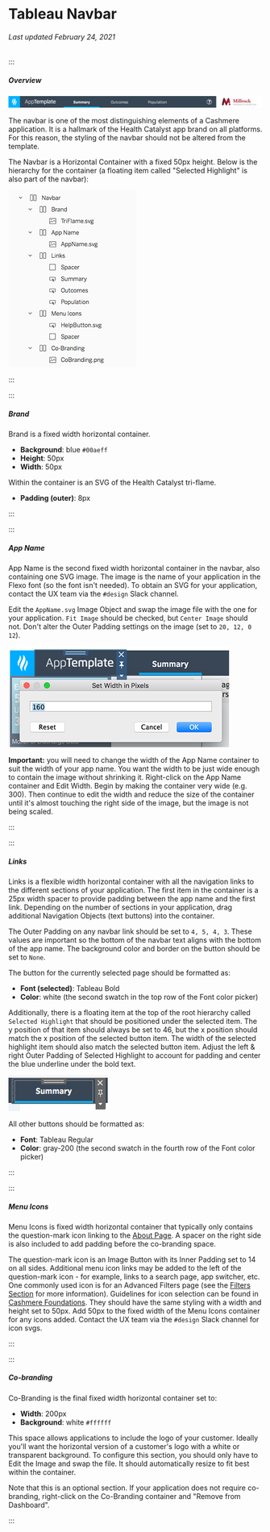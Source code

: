 # Tableau Navbar

###### Last updated February 24, 2021

:::

##### Overview

![Navbar Example](./assets/analytics/tableau/navbarexample.png "Navbar Example")

The navbar is one of the most distinguishing elements of a Cashmere application.
It is a hallmark of the Health Catalyst app brand on all platforms.
For this reason, the styling of the navbar should not be altered from the template.

The Navbar is a Horizontal Container with a fixed 50px height.
Below is the hierarchy for the container (a floating item called "Selected Highlight" is also part of the navbar):

![Navbar Hierarchy](./assets/analytics/tableau/navbarhierarchy.png "Navbar Hierarchy")

:::

:::

##### Brand

Brand is a fixed width horizontal container.
- **Background**: blue `#00aeff`
- **Height**: 50px
- **Width**: 50px

Within the container is an SVG of the Health Catalyst tri-flame.
- **Padding (outer)**: 8px

:::

:::

##### App Name

App Name is the second fixed width horizontal container in the navbar, also containing one SVG image.
The image is the name of your application in the Flexo font (so the font isn't needed).
To obtain an SVG for your application, contact the UX team via the `#design` Slack channel.

Edit the `AppName.svg` Image Object and swap the image file with the one for your application.
`Fit Image` should be checked, but `Center Image` should not.
Don't alter the Outer Padding settings on the image (set to `20, 12, 0 12`).

![App Name](./assets/analytics/tableau/appname.png "App Name Resizing")

**Important:** you will need to change the width of the App Name container to suit the width of your app name.
You want the width to be just wide enough to contain the image without shrinking it.
Right-click on the App Name container and Edit Width.
Begin by making the container very wide (e.g. 300).
Then continue to edit the width and reduce the size of the container until it's almost touching the right side of the image, but the image is not being scaled.

:::

:::

##### Links

Links is a flexible width horizontal container with all the navigation links to the different sections of your application.
The first item in the container is a 25px width spacer to provide padding between the app name and the first link.
Depending on the number of sections in your application, drag additional Navigation Objects (text buttons) into the container.

The Outer Padding on any navbar link should be set to `4, 5, 4, 3`.
These values are important so the bottom of the navbar text aligns with the bottom of the app name.
The background color and border on the button should be set to `None`.

The button for the currently selected page should be formatted as:

- **Font (selected)**: Tableau Bold
- **Color**: white (the second swatch in the top row of the Font color picker)

Additionally, there is a floating item at the top of the root hierarchy called `Selected Highlight` that should be positioned under the selected item.
The y position of that item should always be set to 46, but the x position should match the x position of the selected button item.
The width of the selected highlight item should also match the selected button item.
Adjust the left & right Outer Padding of Selected Highlight to account for padding and center the blue underline under the bold text.

![Selected Link](./assets/analytics/tableau/selected.png "Selected link")

All other buttons should be formatted as:

- **Font**: Tableau Regular
- **Color**: gray-200 (the second swatch in the fourth row of the Font color picker)

:::

:::

##### Menu Icons

Menu Icons is fixed width horizontal container that typically only contains the question-mark icon linking to the [About Page](/analytics/tableau-about).
A spacer on the right side is also included to add padding before the co-branding space.

The question-mark icon is an Image Button with its Inner Padding set to 14 on all sides.
Additional menu icon links may be added to the left of the question-mark icon - for example, links to a search page, app switcher, etc.
One commonly used icon is for an Advanced Filters page (see the [Filters Section](/analytics/tableau-filters) for more information).
Guidelines for icon selection can be found in [Cashmere Foundations](/foundations/icons).
They should have the same styling with a width and height set to 50px.
Add 50px to the fixed width of the Menu Icons container for any icons added.
Contact the UX team via the `#design` Slack channel for icon svgs.

:::

:::

##### Co-branding

Co-Branding is the final fixed width horizontal container set to:
- **Width**: 200px
- **Background**: white `#ffffff`

This space allows applications to include the logo of your customer.
Ideally you'll want the horizontal version of a customer's logo with a white or transparent background.
To configure this section, you should only have to Edit the Image and swap the file.
It should automatically resize to fit best within the container.

Note that this is an optional section.
If your application does not require co-branding, right-click on the Co-Branding container and "Remove from Dashboard".

:::
